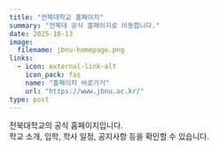```yaml
---
title: "전북대학교 홈페이지"
summary: "전북대 공식 홈페이지로 이동합니다."
date: 2025-10-13
image:
  filename: jbnu-homepage.png
links:
  - icon: external-link-alt
    icon_pack: fas
    name: "홈페이지 바로가기"
    url: "https://www.jbnu.ac.kr/"
type: post
---
```

전북대학교의 공식 홈페이지입니다.  
학교 소개, 입학, 학사 일정, 공지사항 등을 확인할 수 있습니다.
